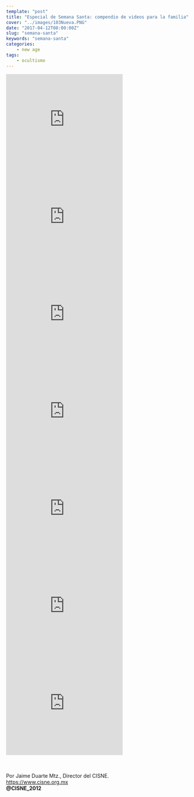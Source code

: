 ```yaml
---
template: "post"
title: "Especial de Semana Santa: compendio de videos para la familia"
cover: "../images/103Nueva.PNG"
date: "2017-04-12T08:00:00Z"
slug: "semana-santa"
keywords: "semana-santa"
categories: 
    - new age
tags: 
    - ocultismo
---
```





<iframe width="320" height="266" src="https://www.youtube.com/embed/WAgRSMnKxkI" title="YouTube video player" frameborder="0" allow="accelerometer; autoplay; clipboard-write; encrypted-media; gyroscope; picture-in-picture" allowfullscreen></iframe>

<br/>  

<iframe width="320" height="266" src="https://www.youtube.com/embed/d1n-nalWGuM" title="YouTube video player" frameborder="0" allow="accelerometer; autoplay; clipboard-write; encrypted-media; gyroscope; picture-in-picture" allowfullscreen></iframe>

<br/>   

<iframe width="320" height="266" src="https://www.youtube.com/embed/gwzvToRBcr8" title="YouTube video player" frameborder="0" allow="accelerometer; autoplay; clipboard-write; encrypted-media; gyroscope; picture-in-picture" allowfullscreen></iframe>

<br/>

<iframe width="320" height="266" src="https://www.youtube.com/embed/bSNNPvfn0DE" title="YouTube video player" frameborder="0" allow="accelerometer; autoplay; clipboard-write; encrypted-media; gyroscope; picture-in-picture" allowfullscreen></iframe>

<br/>

<iframe width="320" height="266" src="https://www.youtube.com/embed/3IjiIEIu2vQ" title="YouTube video player" frameborder="0" allow="accelerometer; autoplay; clipboard-write; encrypted-media; gyroscope; picture-in-picture" allowfullscreen></iframe>

<br/>

<iframe width="320" height="266" src="https://www.youtube.com/embed/fE-TvMahDGU" title="YouTube video player" frameborder="0" allow="accelerometer; autoplay; clipboard-write; encrypted-media; gyroscope; picture-in-picture" allowfullscreen></iframe>

<br/>

<iframe width="320" height="266" src="https://www.youtube.com/embed/ZQLhAAozMiY" title="YouTube video player" frameborder="0" allow="accelerometer; autoplay; clipboard-write; encrypted-media; gyroscope; picture-in-picture" allowfullscreen></iframe>

<br/><br/>
Por Jaime Duarte Mtz., Director del CISNE.  
<https://www.cisne.org.mx>  
**@CISNE_2012**